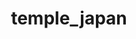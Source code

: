 ---
layout: digitalobject
title: temple_japan
year: 2016
location: japan
size: 1.8mb
resolution: 4032*3024
camera: iPhone 6s
color: green
image: /media/img/temple_japan.jpg
---